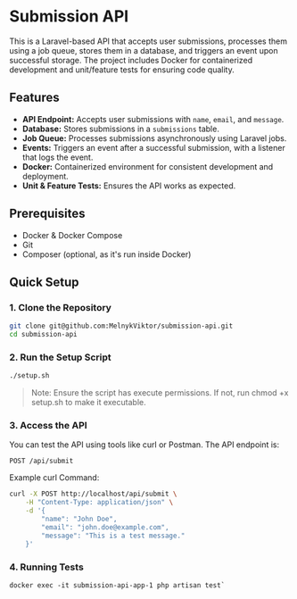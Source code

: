 # Submission API

This is a Laravel-based API that accepts user submissions, processes them using a job queue, stores them in a database, and triggers an event upon successful storage. The project includes Docker for containerized development and unit/feature tests for ensuring code quality.

## Features

- **API Endpoint:** Accepts user submissions with `name`, `email`, and `message`.
- **Database:** Stores submissions in a `submissions` table.
- **Job Queue:** Processes submissions asynchronously using Laravel jobs.
- **Events:** Triggers an event after a successful submission, with a listener that logs the event.
- **Docker:** Containerized environment for consistent development and deployment.
- **Unit & Feature Tests:** Ensures the API works as expected.

## Prerequisites

- Docker & Docker Compose
- Git
- Composer (optional, as it's run inside Docker)

## Quick Setup

### 1. Clone the Repository

```bash
git clone git@github.com:MelnykViktor/submission-api.git
cd submission-api
```

### 2. Run the Setup Script

```bash
./setup.sh
```
> Note: Ensure the script has execute permissions. If not, run chmod +x setup.sh to make it executable.

### 3. Access the API
You can test the API using tools like curl or Postman. The API endpoint is:
```
POST /api/submit
```

Example curl Command:
```bash
curl -X POST http://localhost/api/submit \
    -H "Content-Type: application/json" \
    -d '{
        "name": "John Doe",
        "email": "john.doe@example.com",
        "message": "This is a test message."
    }'
```

### 4. Running Tests
```
docker exec -it submission-api-app-1 php artisan test`
```

